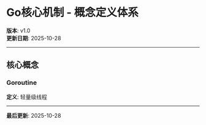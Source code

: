 # Go核心机制 - 概念定义体系

**版本**: v1.0  
**更新日期**: 2025-10-28

---

## 核心概念

### Goroutine

**定义**: 轻量级线程

---

**最后更新**: 2025-10-28

